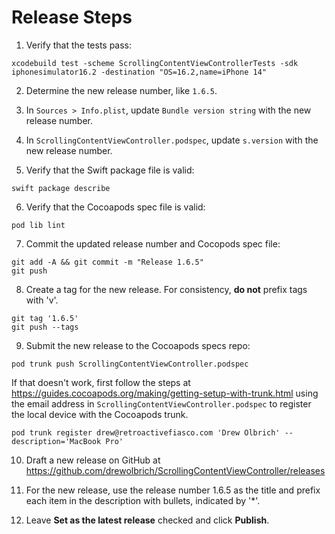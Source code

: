 # Release Steps

1. Verify that the tests pass:
```
xcodebuild test -scheme ScrollingContentViewControllerTests -sdk iphonesimulator16.2 -destination "OS=16.2,name=iPhone 14"
```

2. Determine the new release number, like `1.6.5`.

3. In `Sources > Info.plist`, update `Bundle version string` with the new release number.

4. In `ScrollingContentViewController.podspec`, update `s.version` with the new release number.

5. Verify that the Swift package file is valid:
```
swift package describe
```

6. Verify that the Cocoapods spec file is valid:
```
pod lib lint
```

7. Commit the updated release number and Cocopods spec file:
``` 
git add -A && git commit -m "Release 1.6.5"
git push
```

8. Create a tag for the new release. For consistency, **do not** prefix tags with 'v'.
```
git tag '1.6.5'
git push --tags
```

9. Submit the new release to the Cocoapods specs repo:
```
pod trunk push ScrollingContentViewController.podspec
```

If that doesn't work, first follow the steps at https://guides.cocoapods.org/making/getting-setup-with-trunk.html
using the email address in `ScrollingContentViewController.podspec` to register the local device with the Cocoapods trunk.
```
pod trunk register drew@retroactivefiasco.com 'Drew Olbrich' --description='MacBook Pro' 
```

10. Draft a new release on GitHub at https://github.com/drewolbrich/ScrollingContentViewController/releases

11. For the new release, use the release number 1.6.5 as the title and prefix each item in the description with bullets, indicated by '*'.

12. Leave **Set as the latest release** checked and click **Publish**.
